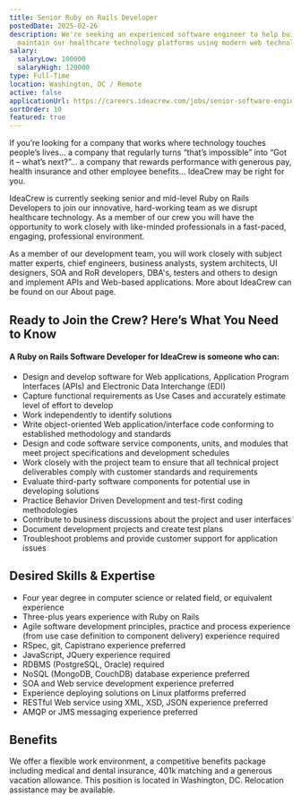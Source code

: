 ```yaml
---
title: Senior Ruby on Rails Developer
postedDate: 2025-02-26
description: We're seeking an experienced software engineer to help build and
  maintain our healthcare technology platforms using modern web technologies.
salary:
  salaryLow: 100000
  salaryHigh: 120000
type: Full-Time
location: Washington, DC / Remote
active: false
applicationUrl: https://careers.ideacrew.com/jobs/senior-software-engineer
sortOrder: 10
featured: true
---
```


If you’re looking for a company that works where technology touches people’s lives… a company that regularly turns “that’s impossible” into “Got it – what’s next?”… a company that rewards performance with generous pay, health insurance and other employee benefits… IdeaCrew may be right for you.

IdeaCrew is currently seeking senior and mid-level Ruby on Rails Developers to join our innovative, hard-working team as we disrupt healthcare technology. As a member of our crew you will have the opportunity to work closely with like-minded professionals in a fast-paced, engaging, professional environment.

As a member of our development team, you will work closely with subject matter experts, chief engineers, business analysts, system architects, UI designers, SOA and RoR developers, DBA's, testers and others to design and implement APIs and Web-based applications. More about IdeaCrew can be found on our About page.

## Ready to Join the Crew? Here’s What You Need to Know

#### A Ruby on Rails Software Developer for IdeaCrew is someone who can:

- Design and develop software for Web applications, Application Program Interfaces (APIs) and Electronic Data Interchange (EDI)
- Capture functional requirements as Use Cases and accurately estimate level of effort to develop
- Work independently to identify solutions
- Write object-oriented Web application/interface code conforming to established methodology and standards
- Design and code software service components, units, and modules that meet project specifications and development schedules
- Work closely with the project team to ensure that all technical project deliverables comply with customer standards and requirements
- Evaluate third-party software components for potential use in developing solutions
- Practice Behavior Driven Development and test-first coding methodologies
- Contribute to business discussions about the project and user interfaces
- Document development projects and create test plans
- Troubleshoot problems and provide customer support for application issues

## Desired Skills & Expertise

- Four year degree in computer science or related field, or equivalent experience
- Three-plus years experience with Ruby on Rails
- Agile software development principles, practice and process experience (from use case definition to component delivery) experience required
- RSpec, git, Capistrano experience preferred
- JavaScript, JQuery experience required
- RDBMS (PostgreSQL, Oracle) required
- NoSQL (MongoDB, CouchDB) database experience preferred
- SOA and Web service development experience preferred
- Experience deploying solutions on Linux platforms preferred
- RESTful Web service using XML, XSD, JSON experience preferred
- AMQP or JMS messaging experience preferred

## Benefits

We offer a flexible work environment, a competitive benefits package including medical and dental insurance, 401k matching and a generous vacation allowance. This position is located in Washington, DC. Relocation assistance may be available.
